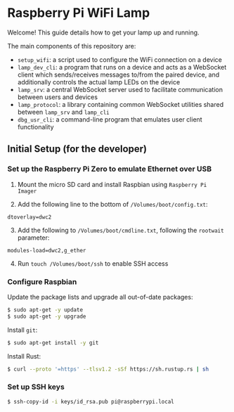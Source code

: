 # Raspberry Pi WiFi Lamp

Welcome! This guide details how to get your lamp up and running.

The main components of this repository are:

- `setup_wifi`: a script used to configure the WiFi connection on a device
- `lamp_dev_cli`: a program that runs on a device and acts as a WebSocket client
which sends/receives messages to/from the paired device, and additionally
controls the actual lamp LEDs on the device
- `lamp_srv`: a central WebSocket server used to facilitate communication
between users and devices
- `lamp_protocol`: a library containing common WebSocket utilities shared
between `lamp_srv` and `lamp_cli`
- `dbg_usr_cli`: a command-line program that emulates user client functionality

## Initial Setup (for the developer)

### Set up the Raspberry Pi Zero to emulate Ethernet over USB

1. Mount the micro SD card and install Raspbian using `Raspberry Pi Imager`

2. Add the following line to the bottom of `/Volumes/boot/config.txt`:

```
dtoverlay=dwc2
```

3. Add the following to `/Volumes/boot/cmdline.txt`, following the `rootwait`
parameter:

```
modules-load=dwc2,g_ether
```

4. Run `touch /Volumes/boot/ssh` to enable SSH access

### Configure Raspbian

Update the package lists and upgrade all out-of-date packages:

```bash
$ sudo apt-get -y update
$ sudo apt-get -y upgrade
```

Install `git`:

```bash
$ sudo apt-get install -y git
```

Install Rust:

```bash
$ curl --proto '=https' --tlsv1.2 -sSf https://sh.rustup.rs | sh
```

### Set up SSH keys

```bash
$ ssh-copy-id -i keys/id_rsa.pub pi@raspberrypi.local
```
